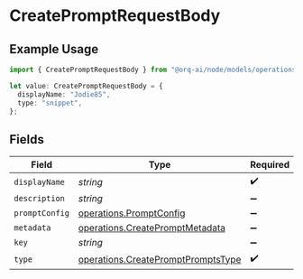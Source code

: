 # CreatePromptRequestBody

## Example Usage

```typescript
import { CreatePromptRequestBody } from "@orq-ai/node/models/operations";

let value: CreatePromptRequestBody = {
  displayName: "Jodie85",
  type: "snippet",
};
```

## Fields

| Field                                                                                    | Type                                                                                     | Required                                                                                 | Description                                                                              |
| ---------------------------------------------------------------------------------------- | ---------------------------------------------------------------------------------------- | ---------------------------------------------------------------------------------------- | ---------------------------------------------------------------------------------------- |
| `displayName`                                                                            | *string*                                                                                 | :heavy_check_mark:                                                                       | N/A                                                                                      |
| `description`                                                                            | *string*                                                                                 | :heavy_minus_sign:                                                                       | N/A                                                                                      |
| `promptConfig`                                                                           | [operations.PromptConfig](../../models/operations/promptconfig.md)                       | :heavy_minus_sign:                                                                       | N/A                                                                                      |
| `metadata`                                                                               | [operations.CreatePromptMetadata](../../models/operations/createpromptmetadata.md)       | :heavy_minus_sign:                                                                       | N/A                                                                                      |
| `key`                                                                                    | *string*                                                                                 | :heavy_minus_sign:                                                                       | N/A                                                                                      |
| `type`                                                                                   | [operations.CreatePromptPromptsType](../../models/operations/createpromptpromptstype.md) | :heavy_check_mark:                                                                       | N/A                                                                                      |